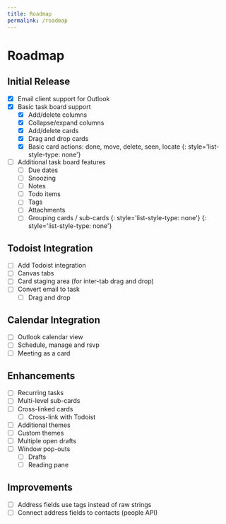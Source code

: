 ```yaml
---
title: Roadmap
permalink: /roadmap
---
```


# Roadmap
## Initial Release
- [x] Email client support for Outlook
- [x] Basic task board support
  - [x] Add/delete columns
  - [x] Collapse/expand columns
  - [x] Add/delete cards
  - [x] Drag and drop cards
  - [x] Basic card actions: done, move, delete, seen, locate
  {: style='list-style-type: none'}

- [ ] Additional task board features
  - [ ] Due dates
  - [ ] Snoozing
  - [ ] Notes
  - [ ] Todo items
  - [ ] Tags
  - [ ] Attachments
  - [ ] Grouping cards / sub-cards
  {: style='list-style-type: none'}
{: style='list-style-type: none'}

## Todoist Integration
- [ ] Add Todoist integration
- [ ] Canvas tabs
- [ ] Card staging area (for inter-tab drag and drop)
- [ ] Convert email to task
  - [ ] Drag and drop

## Calendar Integration
- [ ] Outlook calendar view
- [ ] Schedule, manage and rsvp
- [ ] Meeting as a card

## Enhancements
- [ ] Recurring tasks
- [ ] Multi-level sub-cards
- [ ] Cross-linked cards
  - [ ] Cross-link with Todoist
- [ ] Additional themes
- [ ] Custom themes
- [ ] Multiple open drafts
- [ ] Window pop-outs
  - [ ] Drafts
  - [ ] Reading pane

## Improvements
- [ ] Address fields use tags instead of raw strings
- [ ] Connect address fields to contacts (people API)